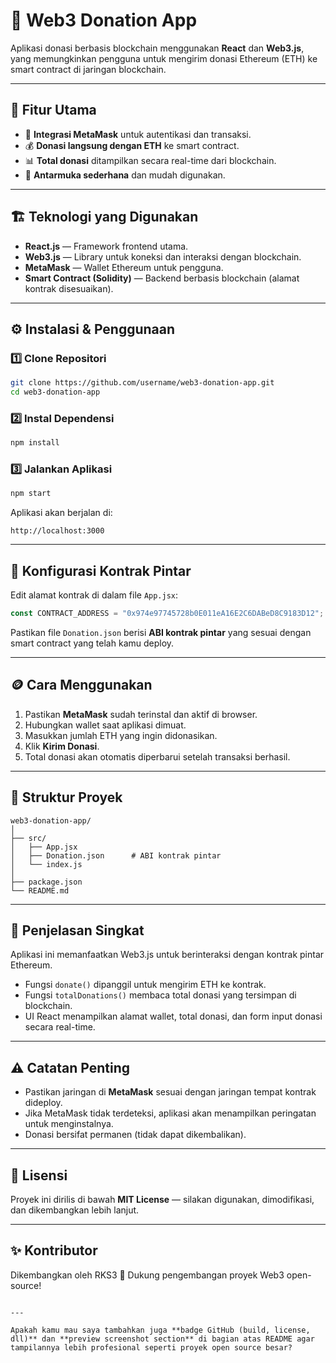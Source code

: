 # 💸 Web3 Donation App

Aplikasi donasi berbasis blockchain menggunakan **React** dan **Web3.js**, yang memungkinkan pengguna untuk mengirim donasi Ethereum (ETH) ke smart contract di jaringan blockchain.

---

## 🚀 Fitur Utama
- 🔗 **Integrasi MetaMask** untuk autentikasi dan transaksi.
- 💰 **Donasi langsung dengan ETH** ke smart contract.
- 📊 **Total donasi** ditampilkan secara real-time dari blockchain.
- 🧭 **Antarmuka sederhana** dan mudah digunakan.

---

## 🏗️ Teknologi yang Digunakan
- **React.js** — Framework frontend utama.
- **Web3.js** — Library untuk koneksi dan interaksi dengan blockchain.
- **MetaMask** — Wallet Ethereum untuk pengguna.
- **Smart Contract (Solidity)** — Backend berbasis blockchain (alamat kontrak disesuaikan).

---

## ⚙️ Instalasi & Penggunaan

### 1️⃣ Clone Repositori
```bash
git clone https://github.com/username/web3-donation-app.git
cd web3-donation-app
````

### 2️⃣ Instal Dependensi

```bash
npm install
```

### 3️⃣ Jalankan Aplikasi

```bash
npm start
```

Aplikasi akan berjalan di:

```
http://localhost:3000
```

---

## 🔧 Konfigurasi Kontrak Pintar

Edit alamat kontrak di dalam file `App.jsx`:

```javascript
const CONTRACT_ADDRESS = "0x974e97745728b0E011eA16E2C6DABeD8C9183D12";
```

Pastikan file `Donation.json` berisi **ABI kontrak pintar** yang sesuai dengan smart contract yang telah kamu deploy.

---

## 🪙 Cara Menggunakan

1. Pastikan **MetaMask** sudah terinstal dan aktif di browser.
2. Hubungkan wallet saat aplikasi dimuat.
3. Masukkan jumlah ETH yang ingin didonasikan.
4. Klik **Kirim Donasi**.
5. Total donasi akan otomatis diperbarui setelah transaksi berhasil.

---

## 📁 Struktur Proyek

```
web3-donation-app/
│
├── src/
│   ├── App.jsx
│   ├── Donation.json      # ABI kontrak pintar
│   └── index.js
│
├── package.json
└── README.md
```

---

## 🧠 Penjelasan Singkat

Aplikasi ini memanfaatkan Web3.js untuk berinteraksi dengan kontrak pintar Ethereum.

* Fungsi `donate()` dipanggil untuk mengirim ETH ke kontrak.
* Fungsi `totalDonations()` membaca total donasi yang tersimpan di blockchain.
* UI React menampilkan alamat wallet, total donasi, dan form input donasi secara real-time.

---

## ⚠️ Catatan Penting

* Pastikan jaringan di **MetaMask** sesuai dengan jaringan tempat kontrak dideploy.
* Jika MetaMask tidak terdeteksi, aplikasi akan menampilkan peringatan untuk menginstalnya.
* Donasi bersifat permanen (tidak dapat dikembalikan).

---

## 📄 Lisensi

Proyek ini dirilis di bawah **MIT License** — silakan digunakan, dimodifikasi, dan dikembangkan lebih lanjut.

---

## ✨ Kontributor

Dikembangkan oleh RKS3
💬 Dukung pengembangan proyek Web3 open-source!

```

---

Apakah kamu mau saya tambahkan juga **badge GitHub (build, license, dll)** dan **preview screenshot section** di bagian atas README agar tampilannya lebih profesional seperti proyek open source besar?
```
